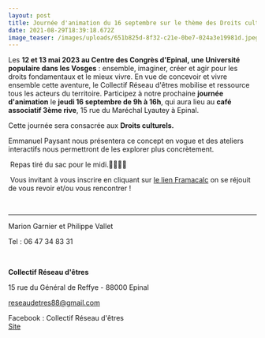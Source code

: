 ```yaml
---
layout: post
title: Journée d'animation du 16 septembre sur le thème des Droits culturels
date: 2021-08-29T18:39:18.672Z
image_teaser: /images/uploads/651b825d-8f32-c21e-0be7-024a3e19981d.jpeg
---
```

Les **12 et 13 mai 2023 au Centre des Congrès d'Epinal, une Université populaire dans les Vosges** : ensemble, imaginer, créer et agir pour les droits fondamentaux et le mieux vivre. En vue de concevoir et vivre ensemble cette aventure, le Collectif Réseau d'êtres mobilise et ressource tous les acteurs du territoire. Participez à notre prochaine **journée d'animation** le **jeudi 16 septembre de 9h à 16h**, qui aura lieu au **café associatif 3ème rive**, 15 rue du Maréchal Lyautey à Epinal.

Cette journée sera consacrée aux **Droits culturels.**

Emmanuel Paysant nous présentera ce concept en vogue et des ateliers interactifs nous permettront de les explorer plus concrètement.

 Repas tiré du sac pour le midi.🍅🧀🍞🍾

 Vous invitant à vous inscrire en cliquant sur [le lien Framacalc](https://lite.framacalc.org/9n9q-inscriptions-up) on se réjouit de vous revoir et/ou vous rencontrer ! 

 

- - -

Marion Garnier et Philippe Vallet

Tel : 06 47 34 83 31

 

**Collectif Réseau d'êtres**

15 rue du Général de Reffye - 88000 Epinal

[reseaudetres88@gmail.com](mailto:reseaudetres88@gmail.com)

Facebook : Collectif Réseau d'êtres\
[Site](https://colibris-wiki.org/reseaudetres/?PagePrincipale)